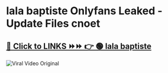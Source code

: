 
 # lala baptiste Onlyfans Leaked - Update Files cnoet

## <h2><a href="https://clipsfans.com/lala_baptiste&ref=git">🔗 Click to LINKS ⏩⏩ 👉 🟢 lala baptiste </a></h2>

<a href="https://clipsfans.com/lala_baptiste&ref=git" rel="nofollow" data-target="animated-image.originalLink"><img src="https://i.ibb.co.com/xMMVF88/686577567.gif" alt="Viral Video Original" style="max-width: 100%; display: inline-block;" data-target="animated-image.originalImage"></a>

